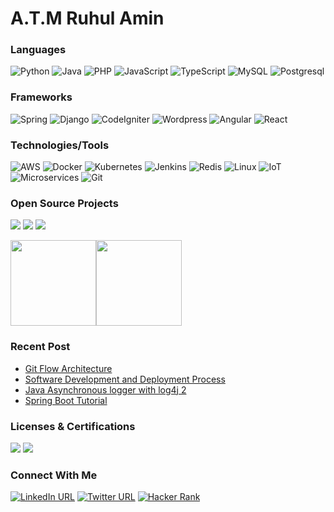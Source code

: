 # A.T.M Ruhul Amin


### Languages

![Python](https://img.shields.io/badge/-Python-000?&logo=Python)
![Java](https://img.shields.io/badge/-Java-000?&logo=Java&logoColor=007396)
![PHP](https://img.shields.io/badge/-PHP-000?&logo=Php)
![JavaScript](https://img.shields.io/badge/-JavaScript-000?&logo=JavaScript)
![TypeScript](https://img.shields.io/badge/-TypeScript-000?&logo=TypeScript)
![MySQL](https://img.shields.io/badge/-SQL-000?&logo=MySQL)
![Postgresql](https://img.shields.io/badge/-Postgresql-000?&logo=postgresql)


### Frameworks

![Spring](https://img.shields.io/badge/-Spring%20Boot-000?&logo=Spring-Boot)
![Django](https://img.shields.io/badge/-Django-000?&logo=Django)
![CodeIgniter](https://img.shields.io/badge/-CodeIgniter-000?&logo=CodeIgniter)
![Wordpress](https://img.shields.io/badge/-Wordpress-000?&logo=Wordpress)
![Angular](https://img.shields.io/badge/-Angular-000?&logo=Angular)
![React](https://img.shields.io/badge/-React-000?&logo=React)

### Technologies/Tools

![AWS](https://img.shields.io/badge/-AWS-000?&logo=Amazon-AWS&logoColor=F90)
![Docker](https://img.shields.io/badge/-Docker-000?&logo=Docker)
![Kubernetes](https://img.shields.io/badge/-Kubernetes-000?&logo=Kubernetes)
![Jenkins](https://img.shields.io/badge/-Jenkins-000?&logo=Jenkins)
![Redis](https://img.shields.io/badge/-Redis-000?&logo=Redis)
![Linux](https://img.shields.io/badge/-Linux-000?&logo=Linux)
![IoT](https://img.shields.io/badge/-Internet%20of%20Things-000?&logo=Internet%20of%20Things)
![Microservices](https://img.shields.io/badge/-Microservices-000?&logo=Microservices)
![Git](https://img.shields.io/badge/-git-000?&logo=git)



### Open Source Projects

[![](https://img.shields.io/badge/-🦠%20Releif%20Manager-000)](https://github.com/ruhulmus/Covid19-Relief-Management-PHP#readme)
[![](https://img.shields.io/badge/-⚙️%20Coming%20Soon%20Template-000)](https://github.com/ruhulmus/Bootstrap-Coming-Soon-underconstruction-responsive-Template)
[![](https://img.shields.io/badge/-📃%20Project%20Documentation%20Template-000)](https://github.com/ruhulmus/Responsive-Template-Documentation#readme)


<a href="https://github.com/ruhulmus/"><img height="137px" src="https://github-readme-stats.vercel.app/api?username=ruhulmus&count_private=true&hide_title=true&hide_border=true&show_icons=true&text_color=000&icon_color=000&bg_color=0f2027,20203a43,202c5364&theme=graywhite" /><!-- wi*quL3fcV --><img height="137px" src="https://github-readme-stats.vercel.app/api/top-langs/?username=ruhulmus&hide=html&hide_title=true&hide_border=true&layout=compact&langs_count=6&exclude_repo=comp426,Redventures-Movie-Quotes&text_color=fff&icon_color=fff&bg_color=adcbe3,4b6cb7,182848&theme=graywhite" /></a>

### Recent Post

- [Git Flow Architecture](https://github.com/ruhulmus/Git-Flow-Architecture#readme)
- [Software Development and Deployment Process](https://github.com/ruhulmus/Software-Development-and-Deployment-Process#readme)
- [Java Asynchronous logger with log4j 2](https://github.com/ruhulmus/logging-log4j2/tree/release-2.x/docs/log4j-java-async-logger#readme)
- [Spring Boot Tutorial](https://github.com/ruhulmus/spring-boot-tutorial)

### Licenses & Certifications

[![](https://images.credly.com/size/100x100/images/4bc21d8b-4afe-4fbd-9a90-a9de8bf7b240/AWS-SolArchitect-Associate-2020.png)](https://www.credly.com/badges/d432a9b2-aa31-42af-9339-14570158a151)
[![](https://media-exp1.licdn.com/dms/image/C560BAQHneWLNCPQgDA/company-logo_100_100/0/1641202397642?e=1653523200&v=beta&t=1uEHqMg2BOg4IMMA47KC7xdZCj9MhpLtwkbuQf8BMiY)](https://www.hackerrank.com/certificates/ab7789def6da)


### Connect With Me

[![LinkedIn URL](https://img.shields.io/static/v1?color=red&label=linkedin&logo=linkedin&logoColor=white&style=for-the-badge&message=Connect)](https://www.linkedin.com/in/atmruhulamin)
[![Twitter URL](https://img.shields.io/static/v1?color=red&label=Twitter%20&logo=twitter&logoColor=white&style=for-the-badge&message=Follow)](https://twitter.com/atmruhulamin)
[![Hacker Rank](https://img.shields.io/static/v1?color=red&label=Hacker%20Rank%20&logo=HackerRank&logoColor=white&style=for-the-badge&message=Follow)](https://www.hackerrank.com/ruhulmus)
